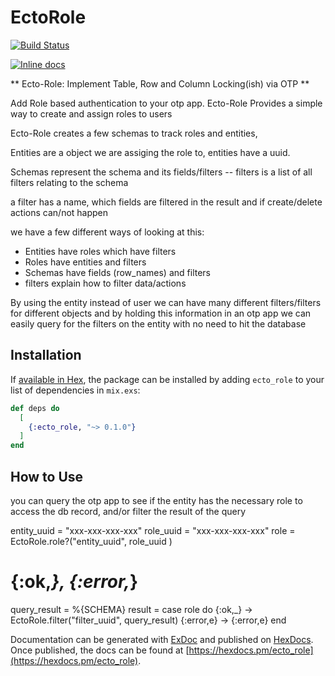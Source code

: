 # EctoRole

[![Build Status](https://travis-ci.org/mithereal/ecto-role.svg?branch=master)](https://travis-ci.org/mithereal/ecto-role)

[![Inline docs](http://inch-ci.org/github/mithereal/ecto-role.svg)](http://inch-ci.org/github/mithereal/ecto-role)

** Ecto-Role: Implement Table, Row and Column Locking(ish) via OTP **

Add Role based authentication to your otp app. Ecto-Role Provides a simple way to create and assign roles to users

Ecto-Role creates a few schemas to track roles and entities,

Entities are a object we are assiging the role to, entities have a uuid.

Schemas represent the schema and its fields/filters -- filters is a list of all filters relating to the schema

a filter has a name, which fields are filtered in the result and if create/delete actions can/not happen

we have a few different ways of looking at this:

* Entities have roles which have filters
* Roles have entities and filters
* Schemas have fields (row_names) and filters
* filters explain how to filter data/actions

By using the entity instead of user we can have many different filters/filters for different objects and by holding this information in an otp app we can easily query for the filters on the entity with no need to hit the database 


## Installation

If [available in Hex](https://hex.pm/docs/publish), the package can be installed
by adding `ecto_role` to your list of dependencies in `mix.exs`:

```elixir
def deps do
  [
    {:ecto_role, "~> 0.1.0"}
  ]
end
```

## How to Use

you can query the otp app to see if the entity has the necessary role to access the db record, and/or filter the result of the query

entity_uuid = "xxx-xxx-xxx-xxx"
role_uuid = "xxx-xxx-xxx-xxx"
role = EctoRole.role?("entity_uuid", role_uuid )
# {:ok,_}, {:error,_}
query_result = %{SCHEMA}
result = case role do
{:ok,_} -> EctoRole.filter("filter_uuid", query_result)
{:error,e} -> {:error,e}
end 

  
Documentation can be generated with [ExDoc](https://github.com/elixir-lang/ex_doc)
and published on [HexDocs](https://hexdocs.pm). Once published, the docs can
be found at [https://hexdocs.pm/ecto_role](https://hexdocs.pm/ecto_role).

